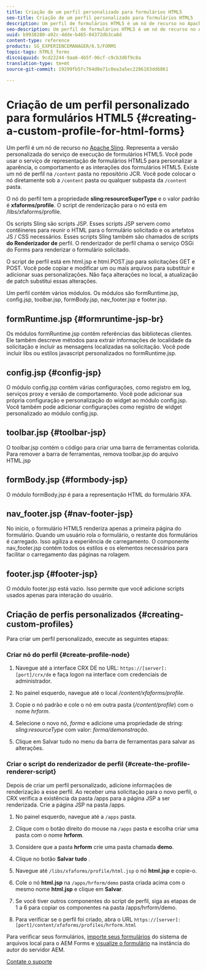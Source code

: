 ```yaml
---
title: Criação de um perfil personalizado para formulários HTML5
seo-title: Criação de um perfil personalizado para formulários HTML5
description: Um perfil de formulários HTML5 é um nó de recurso no Apache Sling. Representa uma versão personalizada do serviço de renderização de formulários HTML5.
seo-description: Um perfil de formulários HTML5 é um nó de recurso no Apache Sling. Representa uma versão personalizada do serviço de renderização de formulários HTML5.
uuid: b9938280-a92c-4dde-b465-04372db3ca8d
content-type: reference
products: SG_EXPERIENCEMANAGER/6.5/FORMS
topic-tags: hTML5_forms
discoiquuid: 9cd22244-9aa6-4b5f-96cf-c9cb3d6f9c8a
translation-type: tm+mt
source-git-commit: 19299fb5fc764d0e71c0ea3a5ec2286183dd6861

---
```



# Criação de um perfil personalizado para formulários HTML5 {#creating-a-custom-profile-for-html-forms}

Um perfil é um nó de recurso no [Apache Sling](https://sling.apache.org/). Representa a versão personalizada do serviço de execução de formulários HTML5. Você pode usar o serviço de representação de formulários HTML5 para personalizar a aparência, o comportamento e as interações dos formulários HTML5. Existe um nó de perfil na `/content` pasta no repositório JCR. Você pode colocar o nó diretamente sob a `/content` pasta ou qualquer subpasta da `/content` pasta.

O nó do perfil tem a propriedade **sling:resourceSuperType** e o valor padrão é **xfaforms/profile**. O script de renderização para o nó está em /libs/xfaforms/profile.

Os scripts Sling são scripts JSP. Esses scripts JSP servem como contêineres para reunir o HTML para o formulário solicitado e os artefatos JS / CSS necessários. Esses scripts Sling também são chamados de scripts **do Renderizador de** perfil. O renderizador de perfil chama o serviço OSGi do Forms para renderizar o formulário solicitado.

O script de perfil está em html.jsp e html.POST.jsp para solicitações GET e POST. Você pode copiar e modificar um ou mais arquivos para substituir e adicionar suas personalizações. Não faça alterações no local, a atualização de patch substitui essas alterações.

Um perfil contém vários módulos. Os módulos são formRuntime.jsp, config.jsp, toolbar.jsp, formBody.jsp, nav_footer.jsp e footer.jsp.

## formRuntime.jsp {#formruntime-jsp-br}

Os módulos formRuntime.jsp contêm referências das bibliotecas clientes. Ele também descreve métodos para extrair informações de localidade da solicitação e incluir as mensagens localizadas na solicitação. Você pode incluir libs ou estilos javascript personalizados no formRuntime.jsp.

## config.jsp {#config-jsp}

O módulo config.jsp contém várias configurações, como registro em log, serviços proxy e versão de comportamento. Você pode adicionar sua própria configuração e personalização do widget ao módulo config.jsp. Você também pode adicionar configurações como registro de widget personalizado ao módulo config.jsp.

## toolbar.jsp {#toolbar-jsp}

O toolbar.jsp contém o código para criar uma barra de ferramentas colorida. Para remover a barra de ferramentas, remova toolbar.jsp do arquivo HTML.jsp

## formBody.jsp {#formbody-jsp}

O módulo formBody.jsp é para a representação HTML do formulário XFA.

## nav_footer.jsp {#nav-footer-jsp}

No início, o formulário HTML5 renderiza apenas a primeira página do formulário. Quando um usuário rola o formulário, o restante dos formulários é carregado. Isso agiliza a experiência de carregamento. O componente nav_footer.jsp contém todos os estilos e os elementos necessários para facilitar o carregamento das páginas na rolagem.

## footer.jsp {#footer-jsp}

O módulo footer.jsp está vazio. Isso permite que você adicione scripts usados apenas para interação do usuário.

## Criação de perfis personalizados {#creating-custom-profiles}

Para criar um perfil personalizado, execute as seguintes etapas:

### Criar nó do perfil {#create-profile-node}

1. Navegue até a interface CRX DE no URL: `https://[server]:[port]/crx/de` e faça logon na interface com credenciais de administrador.

1. No painel esquerdo, navegue até o local */content/xfaforms/profile*.

1. Copie o nó padrão e cole o nó em outra pasta (*/content/profile*) com o nome *hrform*.

1. Selecione o novo nó, *forma* e adicione uma propriedade de string: *sling:resourceType* com valor: *forma/demonstração*.

1. Clique em Salvar tudo no menu da barra de ferramentas para salvar as alterações.

### Criar o script do renderizador de perfil {#create-the-profile-renderer-script}

Depois de criar um perfil personalizado, adicione informações de renderização a esse perfil. Ao receber uma solicitação para o novo perfil, o CRX verifica a existência da pasta /apps para a página JSP a ser renderizada. Crie a página JSP na pasta /apps.

1. No painel esquerdo, navegue até a `/apps` pasta.
1. Clique com o botão direito do mouse na `/apps` pasta e escolha criar uma pasta com o nome **hrform**.
1. Considere que a pasta **hrform** crie uma pasta chamada **demo**.
1. Clique no botão **Salvar tudo** .
1. Navegue até `/libs/xfaforms/profile/html.jsp` o nó **html.jsp** e copie-o.
1. Cole o nó **html.jsp** na `/apps/hrform/demo` pasta criada acima com o mesmo nome **html.jsp** e clique em **Salvar**.
1. Se você tiver outros componentes do script de perfil, siga as etapas de 1 a 6 para copiar os componentes na pasta /apps/hrform/demo.

1. Para verificar se o perfil foi criado, abra o URL `https://[server]:[port]/content/xfaforms/profiles/hrform.html`

Para verificar seus formulários, [importe seus formulários](/help/forms/using/get-xdp-pdf-documents-aem.md) do sistema de arquivos local para o AEM Forms e [visualize o formulário](/help/forms/using/previewing-forms.md) na instância do autor do servidor AEM.

[Contate o suporte](https://www.adobe.com/account/sign-in.supportportal.html)
